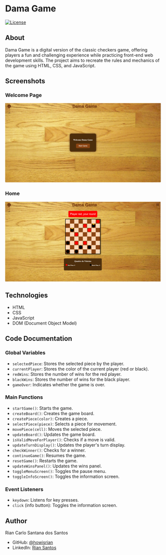# Dama Game

[![License](https://img.shields.io/npm/l/react)](https://github.com/howisrian/damas/blob/main/LICENSE) 

## About

Dama Game is a digital version of the classic checkers game, offering players a fun and challenging experience while practicing front-end web development skills. The project aims to recreate the rules and mechanics of the game using HTML, CSS, and JavaScript.

## Screenshots

### Welcome Page
![Welcome Page](./.github/init-page.png)

### Home
![Home](./.github/Home.png)

## Technologies 
- HTML
- CSS
- JavaScript
- DOM (Document Object Model)

## Code Documentation

### Global Variables
- `selectedPiece`: Stores the selected piece by the player.
- `currentPlayer`: Stores the color of the current player (red or black).
- `redWins`: Stores the number of wins for the red player.
- `blackWins`: Stores the number of wins for the black player.
- `gameOver`: Indicates whether the game is over.

### Main Functions
- `startGame()`: Starts the game.
- `createBoard()`: Creates the game board.
- `createPiece(color)`: Creates a piece.
- `selectPiece(piece)`: Selects a piece for movement.
- `movePiece(cell)`: Moves the selected piece.
- `updateBoard()`: Updates the game board.
- `isValidMoveForPlayer()`: Checks if a move is valid.
- `updateTurnDisplay()`: Updates the player's turn display.
- `checkWinner()`: Checks for a winner.
- `continueGame()`: Resumes the game.
- `resetGame()`: Restarts the game.
- `updateWinsPanel()`: Updates the wins panel.
- `toggleMenuScreen()`: Toggles the pause menu.
- `toggleInfoScreen()`: Toggles the information screen.

### Event Listeners
- `keydown`: Listens for key presses.
- `click` (info button): Toggles the information screen.

## Author

Rian Carlo Santana dos Santos
- GitHub: [@howisrian](https://www.github.com/howisrian)
- LinkedIn: [Rian Santos](https://www.linkedin.com/in/santos-rian/)